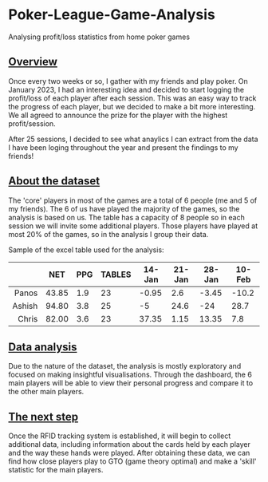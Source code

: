 # Poker-League-Game-Analysis
Analysing profit/loss statistics from home poker games

## <u>Overview</u>
Once every two weeks or so, I gather with my friends and play poker. On January 2023, I had an interesting idea and decided to start logging the profit/loss of each player after each session. This was an easy way to track the progress of each player, but we decided to make a bit more interesting. We all agreed to announce the prize for the player with the highest profit/session.

After 25 sessions, I decided to see what anaylics I can extract from the data I have been loging throughout the year and present the findings to my friends! 

## <u>About the dataset</u>
The 'core' players in most of the games are a total of 6 people (me and 5 of my friends). The 6 of us have played the majority of the games, so the analysis is based on us. The table has a capacity of 8 people so in each session we will invite some additional players. Those players have played at most 20% of the games, so in the analysis I group their data.

Sample of the excel table used for the analysis:

|      |    NET    |    PPG    |  TABLES   |  14-Jan   |  21-Jan   |   28-Jan  |   10-Feb  | 
|-----:|-----------|-----------|-----------|-----------|-----------|-----------|-----------|
|Panos|   43.85   |    1.9    |     23    |-0.95 |2.6 |-3.45 |-10.2 |
|Ashish|   94.80   |    3.8    |     25    |-5 |24.6 |-24 |28.7 |
|Chris|   82.00   |    3.6    |     23    |37.35 |1.15 |13.35 |7.8 |

## <u>Data analysis</u>
Due to the nature of the dataset, the analysis is mostly exploratory and focused on making insightful visualisations. Through the dashboard, the 6 main players will be able to view their personal progress and compare it to the other main players. 

## <u>The next step</u>
Once the RFID tracking system is established, it will begin to collect additional data, including information about the cards held by each player and the way these hands were played. After obtaining these data, we can find how close players play to GTO (game theory optimal) and make a 'skill' statistic for the main players. 

